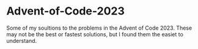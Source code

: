 # Advent-of-Code-2023

Some of my soultions to the problems in the Advent of Code 2023. These may not be the best or fastest solutions, but I found them the easiet to understand. 
